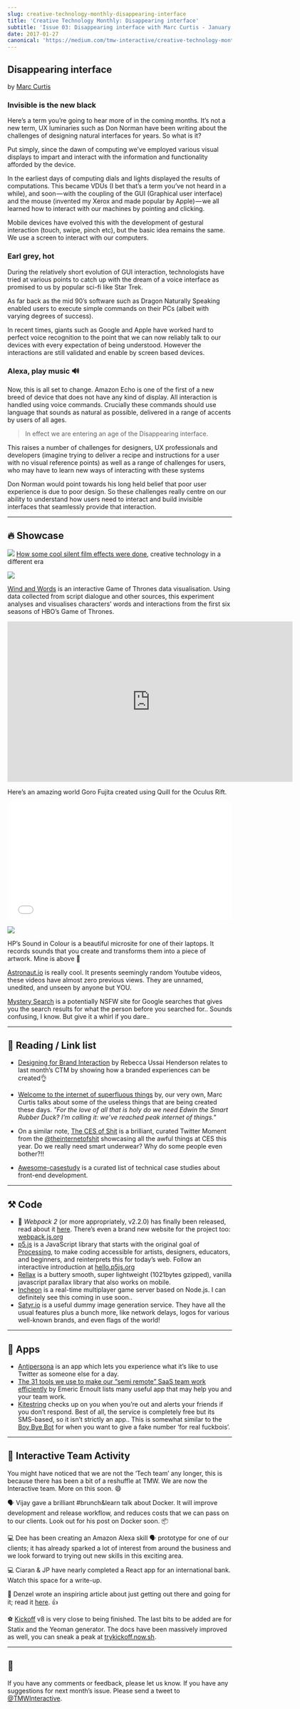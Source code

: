 ```yaml
---
slug: creative-technology-monthly-disappearing-interface
title: 'Creative Technology Monthly: Disappearing interface'
subtitle: 'Issue 03: Disappearing interface with Marc Curtis - January 2017'
date: 2017-01-27
canonical: 'https://medium.com/tmw-interactive/creative-technology-monthly-disappearing-interface-4161d262ba23#.jvd3gsdlv'
---
```


## Disappearing interface

by [Marc Curtis](https://medium.com/@marc_curtis)

### Invisible is the new black

Here’s a term you’re going to hear more of in the coming months. It’s not a new term, UX luminaries such as Don Norman have been writing about the challenges of designing natural interfaces for years. So what is it?

Put simply, since the dawn of computing we’ve employed various visual displays to impart and interact with the information and functionality afforded by the device.

In the earliest days of computing dials and lights displayed the results of computations. This became VDUs (I bet that’s a term you’ve not heard in a while), and soon — with the coupling of the GUI (Graphical user interface) and the mouse (invented my Xerox and made popular by Apple) — we all learned how to interact with our machines by pointing and clicking.

Mobile devices have evolved this with the development of gestural interaction (touch, swipe, pinch etc), but the basic idea remains the same. We use a screen to interact with our computers.

### Earl grey, hot

During the relatively short evolution of GUI interaction, technologists have tried at various points to catch up with the dream of a voice interface as promised to us by popular sci-fi like Star Trek.

As far back as the mid 90’s software such as Dragon Naturally Speaking enabled users to execute simple commands on their PCs (albeit with varying degrees of success).

In recent times, giants such as Google and Apple have worked hard to perfect voice recognition to the point that we can now reliably talk to our devices with every expectation of being understood. However the interactions are still validated and enable by screen based devices.

### Alexa, play music 🔊

Now, this is all set to change. Amazon Echo is one of the first of a new breed of device that does not have any kind of display. All interaction is handled using voice commands. Crucially these commands should use language that sounds as natural as possible, delivered in a range of accents by users of all ages.

> In effect we are entering an age of the Disappearing interface.

This raises a number of challenges for designers, UX professionals and developers (imagine trying to deliver a recipe and instructions for a user with no visual reference points) as well as a range of challenges for users, who may have to learn new ways of interacting with these systems

Don Norman would point towards his long held belief that poor user experience is due to poor design. So these challenges really centre on our ability to understand how users need to interact and build invisible interfaces that seamlessly provide that interaction.

---

## 🔥 Showcase

![](https://cdn-images-1.medium.com/max/1600/1*N_C4Ts57F8R4VF1q6-KawQ.gif)
[How some cool silent film effects were done](http://imgur.com/a/wUAcl), creative technology in a different era

![](https://cdn-images-1.medium.com/max/2000/1*yqfj9Hb4rTN4C4-xFVdqbQ.png)

[Wind and Words](http://beta.wind-and-words.com/) is an interactive Game of Thrones data visualisation. Using data collected from script dialogue and other sources, this experiment analyses and visualises characters’ words and interactions from the first six seasons of HBO’s Game of Thrones.

<iframe src="https://player.vimeo.com/video/194697431" width="640" height="360" frameborder="0" webkitallowfullscreen mozallowfullscreen allowfullscreen></iframe>

Here’s an amazing world Goro Fujita created using Quill for the Oculus Rift.

<iframe height='265' scrolling='no' title='Musical Chord Progression Arpeggiator' src='//codepen.io/jakealbaugh/embed/qNrZyw/?height=265&theme-id=0&default-tab=result&embed-version=2' frameborder='no' allowtransparency='true' allowfullscreen='true' style='width: 100%;'>See the Pen <a href='http://codepen.io/jakealbaugh/pen/qNrZyw/'>Musical Chord Progression Arpeggiator</a> by Jake Albaugh (<a href='http://codepen.io/jakealbaugh'>@jakealbaugh</a>) on <a href='http://codepen.io'>CodePen</a>.
</iframe>

![](https://cdn-images-1.medium.com/max/1600/1*v1oqwrusapjDpzOnK2ELZw.jpeg)

HP’s Sound in Colour is a beautiful microsite for one of their laptops. It records sounds that you create and transforms them into a piece of artwork. Mine is above 🎨

[Astronaut.io](http://astronaut.io/) is really cool. It presents seemingly random Youtube videos, these videos have almost zero previous views. They are unnamed, unedited, and unseen by anyone but YOU.

[Mystery Search](https://mysterysear.ch/) is a potentially NSFW site for Google searches that gives you the search results for what the person before you searched for.. Sounds confusing, I know. But give it a whirl if you dare..

---

## 📖 Reading / Link list

- [Designing for Brand Interaction](https://uxdesign.cc/designing-for-brand-interaction-95556c013782#.a6smxzwag) by Rebecca Ussai Henderson relates to last month’s CTM by showing how a branded experiences can be created👌
- [Welcome to the internet of superfluous things](http://www.tmwunlimited.com/latest/2017/01/19/welcome-the-internet-superfluous-things/) by, our very own, Marc Curtis talks about some of the useless things that are being created these days. _"For the love of all that is holy do we need Edwin the Smart Rubber Duck? I’m calling it: we’ve reached peak internet of things."_

- On a similar note, [The CES of Shit](https://twitter.com/i/moments/817537697535250432) is a brilliant, curated Twitter Moment from the [@theinternetofshit](https://twitter.com/theinternetofshit) showcasing all the awful things at CES this year. Do we really need smart underwear? Why do some people even bother?!!
- [Awesome-casestudy](https://github.com/luruke/awesome-casestudy) is a curated list of technical case studies about front-end development.

---

## ⚒ Code

- 🎉 _Webpack 2_ (or more appropriately, v2.2.0) has finally been released, read about it [here](https://medium.com/webpack/webpack-2-2-the-final-release-76c3d43bf144#.fqwrj0cqh). There’s even a brand new website for the project too: [webpack.js.org](https://webpack.js.org/)
- [p5.js](http://p5js.org/) is a JavaScript library that starts with the original goal of [Processing](http://processing.org/), to make coding accessible for artists, designers, educators, and beginners, and reinterprets this for today’s web. Follow an interactive introduction at [hello.p5js.org](http://hello.p5js.org/)
- [Rellax](https://dixonandmoe.com/rellax/) is a buttery smooth, super lightweight (1021bytes gzipped), vanilla javascript parallax library that also works on mobile.
- [Incheon](http://incheon.gg/) is a real-time multiplayer game server based on Node.js. I can definitely see this coming in use soon..
- [Satyr.io](http://satyr.io/) is a useful dummy image generation service. They have all the usual features plus a bunch more, like network delays, logos for various well-known brands, and even flags of the world!

---

## 📱 Apps

- [Antipersona](http://antipersona.co/) is an app which lets you experience what it’s like to use Twitter as someone else for a day.
- [The 31 tools we use to make our “semi remote” SaaS team work efficiently]() by Emeric Ernoult lists many useful app that may help you and your team work.
- [Kitestring](https://www.kitestring.io/) checks up on you when you’re out and alerts your friends if you don’t respond. Best of all, the service is completely free but its SMS-based, so it isn’t strictly an app.. This is somewhat similar to the [Boy Bye Bot](https://boybyebot.com/) for when you want to give a fake number ‘for real fuckbois’.

---

## 🍗 Interactive Team Activity

You might have noticed that we are not the ‘Tech team’ any longer, this is because there has been a bit of a reshuffle at TMW. We are now the Interactive team. More on this soon. 😄

🗣 Vijay gave a brilliant #brunch&learn talk about Docker. It will improve development and release workflow, and reduces costs that we can pass on to our clients. Look out for his post on Docker soon. 📦

💻 Dee has been creating an Amazon Alexa skill 🗣 prototype for one of our clients; it has already sparked a lot of interest from around the business and we look forward to trying out new skills in this exciting area.

💻 Ciaran & JP have nearly completed a React app for an international bank. Watch this space for a write-up.

📖 Denzel wrote an inspiring article about just getting out there and going for it; read it [here](https://medium.com/@denz_brade/nobody-cares-so-just-do-you-92519f872710#.wl20c0dsr). 👍

⚽ [Kickoff](http://trykickoff.com) v8 is very close to being finished. The last bits to be added are for Statix and the Yeoman generator. The docs have been massively improved as well, you can sneak a peak at [trykickoff.now.sh](https://trykickoff.now.sh).

---

## 👋

If you have any comments or feedback, please let us know. If you have any suggestions for next month’s issue. Please send a tweet to [@TMWInteractive](https://twitter.com/TMWInteractive).
